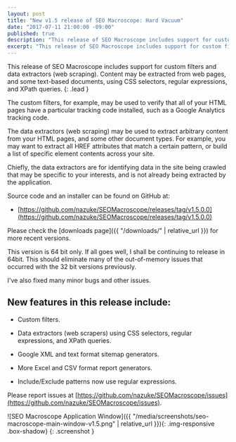 ```yaml
---
layout: post
title: "New v1.5 release of SEO Macroscope: Hard Vacuum"
date: "2017-07-11 21:00:00 -09:00"
published: true
description: "This release of SEO Macroscope includes support for custom filters and data extractors (web scraping)."
excerpt: "This release of SEO Macroscope includes support for custom filters and data extractors (web scraping)."
---
```


This release of SEO Macroscope includes support for custom filters and data extractors (web scraping). Content may be extracted from web pages, and some text-based documents, using CSS selectors, regular expressions, and XPath queries.
{: .lead }

The custom filters, for example, may be used to verify that all of your HTML pages have a particular tracking code installed, such as a Google Analytics tracking code.

The data extractors (web scraping) may be used to extract arbitrary content from your HTML pages, and some other document types. For example, you may want to extract all HREF attributes that match a certain pattern, or build a list of specific element contents across your site.

Chiefly, the data extractors are for identifying data in the site being crawled that may be specific to your interests, and is not already being extracted by the application.

Source code and an installer can be found on GitHub at:

* [https://github.com/nazuke/SEOMacroscope/releases/tag/v1.5.0.0](https://github.com/nazuke/SEOMacroscope/releases/tag/v1.5.0.0)

Please check the [downloads page]({{ "/downloads/" | relative_url }}) for more recent versions.

This version is 64 bit only. If all goes well, I shall be continuing to release in 64bit. This should eliminate many of the out-of-memory issues that occurred with the 32 bit versions previously.

I've also fixed many minor bugs and other issues.

## New features in this release include:

* Custom filters.

* Data extractors (web scrapers) using CSS selectors, regular expressions, and XPath queries.

* Google XML and text format sitemap generators.

* More Excel and CSV format report generators.

* Include/Exclude patterns now use regular expressions.

Please report issues at [https://github.com/nazuke/SEOMacroscope/issues](https://github.com/nazuke/SEOMacroscope/issues).

![SEO Macroscope Application Window]({{ "/media/screenshots/seo-macroscope-main-window-v1.5.png" | relative_url }}){: .img-responsive .box-shadow}
{: .screenshot }
